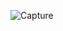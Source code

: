 ![Capture](https://user-images.githubusercontent.com/33928040/77223645-8174ec00-6b84-11ea-9768-8cf69c783f06.PNG)
